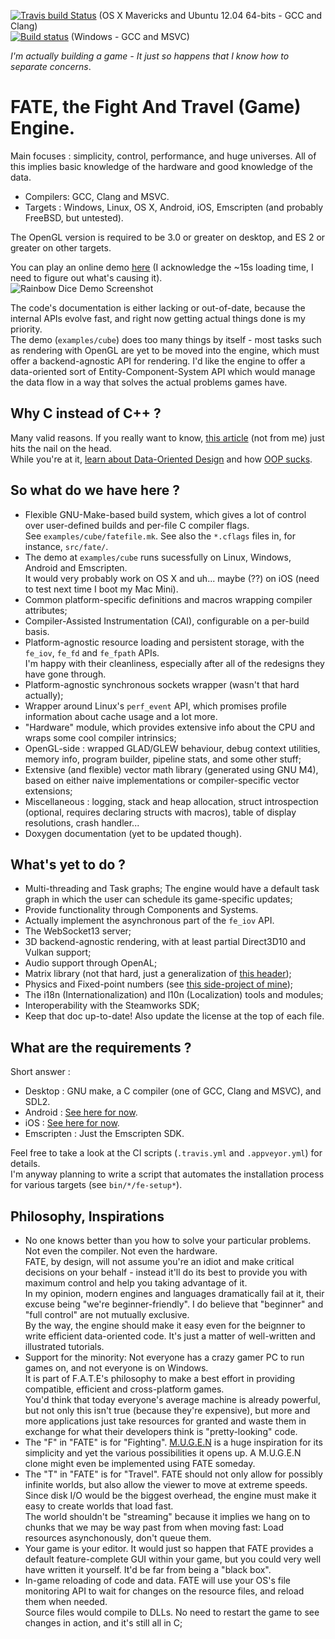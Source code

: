[![Travis build Status](https://travis-ci.org/yoanlcq/FATE.png?branch=master)](https://travis-ci.org/yoanlcq/FATE) (OS X Mavericks and Ubuntu 12.04 64-bits - GCC and Clang)    
[![Build status](https://ci.appveyor.com/api/projects/status/ca669xiyxll64vec?svg=true)](https://ci.appveyor.com/project/yoanlcq/fate) (Windows - GCC and MSVC)  

*I'm actually building a game - It just so happens that I know how to separate concerns*.

# FATE, the Fight And Travel (Game) Engine.  
Main focuses : simplicity, control, performance, and huge universes. All of this implies basic knowledge of the hardware and good knowledge of the data.  
- Compilers: GCC, Clang and MSVC.
- Targets : Windows, Linux, OS X, Android, iOS, Emscripten (and probably FreeBSD, but untested).  

The OpenGL version is required to be 3.0 or greater on desktop, and ES 2 or greater on other targets.  
    
You can play an online demo [here](http://yoanlecoq.com/dl/fate_cube_demo) (I acknowledge the ~15s loading time, I need to figure out what's causing it).  
![Rainbow Dice Demo Screenshot](http://yoanlecoq.com/dl/fate_cube_demo/fate0_2_0_rainbow_dice.png)  
  
The code's documentation is either lacking or out-of-date, because the internal APIs evolve fast, and right now getting actual things done is my priority.  
The demo (`examples/cube`) does too many things by itself - most tasks such as rendering with OpenGL are yet to be moved into the engine, which must offer a backend-agnostic API for rendering. I'd like the engine to offer a data-oriented sort of Entity-Component-System API which would manage the data flow in a way that solves the actual problems games have.  

## Why C instead of C++ ?
Many valid reasons. If you really want to know, [this article](http://crafn.kapsi.fi/new_engine.html) (not from me) just hits the nail on the head.  
While you're at it, [learn about Data-Oriented Design](https://github.com/taylor001/data-oriented-design) and how [OOP sucks](http://harmful.cat-v.org/software/OO_programming/).

## So what do we have here ?
- Flexible GNU-Make-based build system, which gives a lot of control over user-defined builds and per-file C compiler flags.  
  See `examples/cube/fatefile.mk`. See also the `*.cflags` files in, for instance, `src/fate/`.
- The demo at `examples/cube` runs sucessfully on Linux, Windows, Android and Emscripten.  
  It would very probably work on OS X and uh... maybe (??) on iOS (need to test next time I boot my Mac Mini).
- Common platform-specific definitions and macros wrapping compiler attributes;
- Compiler-Assisted Instrumentation (CAI), configurable on a per-build basis.
- Platform-agnostic resource loading and persistent storage, with the `fe_iov`, `fe_fd` and `fe_fpath` APIs.  
  I'm happy with their cleanliness, especially after all of the redesigns they have gone through.
- Platform-agnostic synchronous sockets wrapper (wasn't that hard actually);
- Wrapper around Linux's `perf_event` API, which promises profile information about cache usage and a lot more.
- "Hardware" module, which provides extensive info about the CPU and wraps some cool compiler intrinsics;
- OpenGL-side : wrapped GLAD/GLEW behaviour, debug context utilities, memory info, program builder, pipeline stats, and some other stuff;
- Extensive (and flexible) vector math library (generated using GNU M4), based on either naive implementations or compiler-specific vector extensions;
- Miscellaneous : logging, stack and heap allocation, struct introspection (optional, requires declaring structs with macros), table of display resolutions, crash handler...
- Doxygen documentation (yet to be updated though).

## What's yet to do ?
- Multi-threading and Task graphs; The engine would have a default task graph in which the user can schedule its game-specific updates;
- Provide functionality through Components and Systems.
- Actually implement the asynchronous part of the `fe_iov` API.
- The WebSocket13 server;
- 3D backend-agnostic rendering, with at least partial Direct3D10 and Vulkan support;
- Audio support through OpenAL;
- Matrix library (not that hard, just a generalization of [this header](http://github.com/datenwolf/linmath));
- Physics and Fixed-point numbers (see [this side-project of mine](http://github.com/yoanlcq/boulette-physiques));
- The i18n (Internationalization) and l10n (Localization) tools and modules;
- Interoperability with the Steamworks SDK;
- Keep that doc up-to-date! Also update the license at the top of each file.

## What are the requirements ?
Short answer :
- Desktop : GNU make, a C compiler (one of GCC, Clang and MSVC), and SDL2. 
- Android : [See here for now](https://github.com/yoanlcq/FATE/wiki/Android-setup).
- iOS : [See here for now](https://github.com/yoanlcq/FATE/wiki/Setting-up-SDL2-for-iOS-on-XCode-7.2).
- Emscripten : Just the Emscripten SDK.
  
Feel free to take a look at the CI scripts (`.travis.yml` and `.appveyor.yml`) for details.  
I'm anyway planning to write a script that automates the installation process for various targets (see `bin/*/fe-setup*`).  

## Philosophy, Inspirations
- No one knows better than you how to solve your particular problems. Not even the compiler. Not even the hardware.  
  FATE, by design, will not assume you're an idiot and make critical decisions on your behalf - instead it'll do its best to provide you with maximum control and help you taking advantage of it.  
  In my opinion, modern engines and languages dramatically fail at it, their excuse being "we're beginner-friendly". I do believe that "beginner" and "full control" are not mutually exclusive.  
  By the way, the engine should make it easy even for the beignner to write efficient data-oriented code. It's just a matter of well-written and illustrated tutorials.
- Support for the minority: Not everyone has a crazy gamer PC to run games on, and not everyone is on Windows.  
  It is part of F.A.T.E's philosophy to make a best effort in providing compatible, efficient and cross-platform games.  
  You'd think that today everyone's average machine is already powerful, but not only this isn't true (because they're expensive), but more and more applications just take resources for granted and waste them in exchange for what their developers think is "pretty-looking" code.
- The "F" in "FATE" is for "Fighting". [M.U.G.E.N](https://en.wikipedia.org/wiki/M.U.G.E.N) is a huge inspiration for its simplicity and yet the various possibilities it opens up. A M.U.G.E.N clone might even be implemented using FATE someday.
- The "T" in "FATE" is for "Travel". FATE should not only allow for possibly infinite worlds, but also allow the viewer to move at extreme speeds.   
  Since disk I/O would be the biggest overhead, the engine must make it easy to create worlds that load fast.  
  The world shouldn't be "streaming" because it implies we hang on to chunks that we may be way past from when moving fast: Load resources asynchonously, don't queue them.  
- Your game is your editor. It would just so happen that FATE provides a default feature-complete GUI within your game, but you could very well have written it yourself. It'd be far from being a "black box".
- In-game reloading of code and data. FATE will use your OS's file monitoring API to wait for changes on the resource files, and reload them when needed.  
  Source files would compile to DLLs. No need to restart the game to see changes in action, and it's still all in C;

